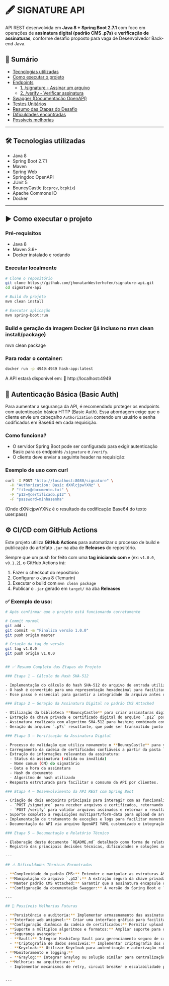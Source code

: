 # 🖋️ SIGNATURE API

API REST desenvolvida em **Java 8 + Spring Boot 2.7.1** com foco em operações de **assinatura digital (padrão CMS .p7s)** e **verificação de assinaturas**, conforme desafio proposto para vaga de Desenvolvedor Back-end Java.

## 📑 Sumário

- [Tecnologias utilizadas](#-tecnologias-utilizadas)
- [Como executar o projeto](#-como-executar-o-projeto)
- [Endpoints](#endpoints)
  - [1. /signature - Assinar um arquivo](#1-signature---assinar-um-arquivo)
  - [2. /verify - Verificar assinatura](#2-verify---verificar-assinatura)
- [Swagger (Documentação OpenAPI)](#swagger-documentacao-openapi)
- [Testes Unitários](#testes-unitarios)
- [Resumo das Etapas do Desafio](#resumo-das-etapas-do-desafio)
- [Dificuldades encontradas](#dificuldades-encontradas)
- [Possíveis melhorias](#possiveis-melhorias)

---

## 🛠️ Tecnologias utilizadas

- Java 8
- Spring Boot 2.7.1
- Maven
- Spring Web
- Springdoc OpenAPI
- JUnit 5
- BouncyCastle (`bcprov`, `bcpkix`)
- Apache Commons IO
- Docker  

---

## ▶️ Como executar o projeto

### Pré-requisitos

- Java 8
- Maven 3.6+
- Docker instalado e rodando  

### Executar localmente

```bash
# Clone o repositório
git clone https://github.com/jhonatanWesterhofen/signature-api.git
cd signature-api

# Build do projeto
mvn clean install

# Executar aplicação
mvn spring-boot:run

```

### Build e geração da imagem Docker (já incluso no mvn clean install/package)
mvn clean package

### Para rodar o container:


```bash
docker run -p 4949:4949 hash-app:latest
```

A API estará disponível em:
📍 http://localhost:4949

## 🔐 Autenticação Básica (Basic Auth)

Para aumentar a segurança da API, é recomendado proteger os endpoints com autenticação básica HTTP (Basic Auth). Essa abordagem exige que o cliente envie um cabeçalho `Authorization` contendo um usuário e senha codificados em Base64 em cada requisição.

### Como funciona?

- O servidor Spring Boot pode ser configurado para exigir autenticação Basic para os endpoints 
`/signature` e `/verify`.
- O cliente deve enviar a seguinte header na requisição:

### Exemplo de uso com curl

```bash
curl -X POST "http://localhost:8080/signature" \
  -H "Authorization: Basic dXNlcjpwYXNz" \
  -F "file=@documento.txt" \
  -F "p12=@certificado.p12" \
  -F "password=minhasenha"

  ```
(Onde dXNlcjpwYXNz é o resultado da codificação Base64 do texto user:pass)

## ⚙️ CI/CD com GitHub Actions

Este projeto utiliza **GitHub Actions** para automatizar o processo de build e publicação do artefato `.jar` na aba de **Releases** do repositório.

Sempre que um push for feito com uma **tag iniciando com `v`** (ex: `v1.0.0`, `v0.1.2`), o GitHub Actions irá:

1. Fazer o checkout do repositório
2. Configurar o Java 8 (Temurin)
3. Executar o build com `mvn clean package`
4. Publicar o `.jar` gerado em `target/` na aba **Releases**

### ✅ Exemplo de uso:

```bash
# Após confirmar que o projeto está funcionando corretamente

# Commit normal
git add .
git commit -m "Finaliza versão 1.0.0"
git push origin master

# Criação da tag de versão
git tag v1.0.0
git push origin v1.0.0


## ✅ Resumo Completo das Etapas do Projeto

### Etapa 1 – Cálculo do Hash SHA-512

- Implementação do cálculo do hash SHA-512 do arquivo de entrada utilizando a classe `MessageDigest` do Java.
- O hash é convertido para uma representação hexadecimal para facilitar a leitura e conferência.
- Esse passo é essencial para garantir a integridade do arquivo antes da assinatura digital.

### Etapa 2 – Geração da Assinatura Digital no padrão CMS Attached

- Utilização da biblioteca **BouncyCastle** para criar assinaturas digitais seguindo o padrão CMS Attached, onde o conteúdo original e a assinatura são encapsulados juntos.
- Extração da chave privada e certificado digital do arquivo `.p12` por meio da API `KeyStore`, garantindo segurança na manipulação das credenciais.
- Assinatura realizada com algoritmo SHA-512 para hashing combinado com RSA para assinatura assimétrica.
- Geração do arquivo `.p7s` resultante, que pode ser transmitido junto com o documento original para validação.

### Etapa 3 – Verificação da Assinatura Digital

- Processo de validação que utiliza novamente o **BouncyCastle** para verificar a integridade do arquivo e autenticidade da assinatura.
- Carregamento da cadeia de certificados confiáveis a partir da pasta `resources/cadeia/`, para validação da cadeia de confiança da assinatura.
- Extração de informações relevantes da assinatura:  
  - Status da assinatura (válida ou inválida)  
  - Nome comum (CN) do signatário  
  - Data e hora da assinatura  
  - Hash do documento  
  - Algoritmo de hash utilizado  
- Resposta estruturada para facilitar o consumo da API por clientes.

### Etapa 4 – Desenvolvimento da API REST com Spring Boot

- Criação de dois endpoints principais para interagir com as funcionalidades de assinatura e verificação:  
  - `POST /signature` para receber arquivos e certificados, retornando a assinatura digital.  
  - `POST /verify` para validar arquivos assinados e retornar o resultado da verificação.  
- Suporte completo a requisições multipart/form-data para upload de arquivos via HTTP.
- Implementação de tratamento de exceções e logs para facilitar manutenção e monitoramento.
- Documentação da API via arquivo OpenAPI YAML customizado e integração com Swagger UI, facilitando testes e uso da API.

### Etapa 5 – Documentação e Relatório Técnico

- Elaboração deste documento `README.md` detalhado como forma de relatório das atividades, justificativas técnicas e resultados alcançados.
- Registro das principais decisões técnicas, dificuldades e soluções adotadas durante o desenvolvimento.

---

## ⚠️ Dificuldades Técnicas Encontradas

- **Complexidade do padrão CMS:** Entender e manipular as estruturas ASN.1 do padrão CMS usando BouncyCastle exigiu estudo aprofundado da documentação e testes para garantir assinaturas compatíveis.
- **Manipulação do arquivo `.p12`:** A extração segura da chave privada e certificado requer manuseio cuidadoso da API `KeyStore` e tratamento correto das senhas, para evitar erros e falhas de segurança.
- **Manter padrão CMS Attached:** Garantir que a assinatura encapsule o conteúdo original corretamente para permitir validação em ferramentas externas foi um desafio delicado.
- **Configuração da documentação Swagger:** A versão do Spring Boot e `springdoc-openapi` exigiram ajustes específicos para funcionar corretamente, especialmente para servir um arquivo OpenAPI YAML customizado e configurar a UI do Swagger.

---

## 🚀 Possíveis Melhorias Futuras

- **Persistência e auditoria:** Implementar armazenamento das assinaturas, resultados de verificação e logs em banco de dados para rastreabilidade e análise futura.
- **Interface web amigável:** Criar uma interface gráfica para facilitar upload, assinatura e verificação de arquivos por usuários finais sem necessidade de ferramentas externas.
- **Configuração dinâmica da cadeia de certificados:** Permitir upload e atualização da cadeia de confiança via API, evitando dependência de arquivos estáticos na aplicação.
- **Suporte a múltiplos algoritmos e formatos:** Ampliar suporte para outros algoritmos criptográficos e formatos de assinatura para maior flexibilidade.
- **Segurança avançada:**  
  - **Vault:** Integrar HashiCorp Vault para gerenciamento seguro de credenciais, chaves privadas e senhas, evitando armazenamento direto no código ou arquivos de configuração.  
  - **Criptografia de dados sensíveis:** Implementar criptografia dos dados sensíveis em trânsito e em repouso para garantir confidencialidade, reduzindo riscos na comunicação da API.  
  - **Keycloak:** Utilizar Keycloak para autenticação e autorização robustas, com suporte a OAuth2/OpenID Connect e gerenciamento centralizado de usuários.  
- **Monitoramento e logging:**  
  - **Graylog:** Integrar Graylog ou solução similar para centralização, análise e monitoramento dos logs gerados pela aplicação, facilitando auditorias e diagnóstico de problemas.
- **Melhorias na arquitetura:**  
  - Implementar mecanismos de retry, circuit breaker e escalabilidade para garantir alta disponibilidade e resiliência da API em ambientes produtivos.


---




